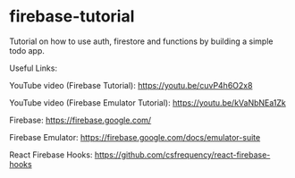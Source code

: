 # firebase-tutorial

Tutorial on how to use auth, firestore and functions by building a simple todo app.

Useful Links:

YouTube video (Firebase Tutorial): https://youtu.be/cuvP4h6O2x8

YouTube video (Firebase Emulator Tutorial): https://youtu.be/kVaNbNEa1Zk

Firebase: https://firebase.google.com/

Firebase Emulator: https://firebase.google.com/docs/emulator-suite

React Firebase Hooks: https://github.com/csfrequency/react-firebase-hooks